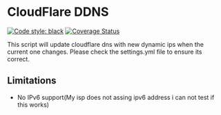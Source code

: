 # CloudFlare DDNS

<a href="https://github.com/psf/black"><img alt="Code style: black" src="https://img.shields.io/badge/code%20style-black-000000.svg"></a>
[![Coverage Status](https://coveralls.io/repos/github/advaithm/cloudflare-DDNS/badge.svg?branch=master)](https://coveralls.io/github/advaithm/cloudflare-DDNS?branch=master)

This script will update cloudflare dns with new dynamic ips when the current one changes. Please check the settings.yml file to ensure its correct.

## Limitations

- No IPv6 support(My isp does not assing ipv6 address i can not test if this works)
